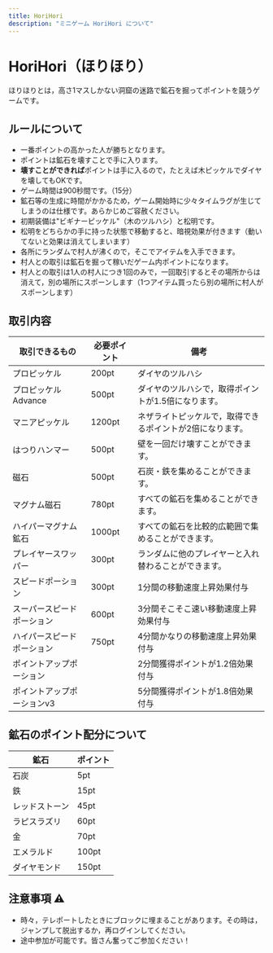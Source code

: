 ```yaml
---
title: HoriHori
description: "ミニゲーム HoriHori について"
---
```

# HoriHori（ほりほり）

ほりほりとは，高さ1マスしかない洞窟の迷路で鉱石を掘ってポイントを競うゲームです。

## ルールについて

* 一番ポイントの高かった人が勝ちとなります。
* ポイントは鉱石を壊すことで手に入ります。
* **壊すことができれば**ポイントは手に入るので，たとえば木ピッケルでダイヤを壊してもOKです。
* ゲーム時間は900秒間です。（15分）
* 鉱石等の生成に時間がかかるため，ゲーム開始時に少々タイムラグが生じてしまうのは仕様です。あらかじめご容赦ください。
* 初期装備は"ビギナーピッケル"（木のツルハシ）と松明です。
* 松明をどちらかの手に持った状態で移動すると、暗視効果が付きます（動いてないと効果は消えてしまいます）
* 各所にランダムで村人が沸くので，そこでアイテムを入手できます。
* 村人との取引は鉱石を掘って稼いだゲーム内ポイントになります。
* 村人との取引は1人の村人につき1回のみで，一回取引するとその場所からは消えて，別の場所にスポーンします（1つアイテム買ったら別の場所に村人がスポーンします）

## 取引内容

| 取引できるもの        | 必要ポイント             | 備考                            |
| -------------- | ------------------ | ----------------------------- |
| プロピッケル         | 200pt              | ダイヤのツルハシ                      |
| プロピッケル Advance | 500pt              | ダイヤのツルハシで，取得ポイントが1.5倍になります。   |
| マニアピッケル        | 1200pt             | ネザライトピッケルで，取得できるポイントが2倍になります。 |
| はつりハンマー        | 500pt              | 壁を一回だけ壊すことができます。              |
| 磁石             | 500pt              | 石炭・鉄を集めることができます。              |
| マグナム磁石         | 780pt              | すべての鉱石を集めることができます。            |
| ハイパーマグナム鉱石     | 1000pt             | すべての鉱石を比較的広範囲で集めることができます。     |
| プレイヤースワッパー     | 300pt              | ランダムに他のプレイヤーと入れ替わることができます。          |
| スピードポーション      | 300pt              | 1分間の移動速度上昇効果付与                |
| スーパースピードポーション  | 600pt              | 3分間そこそこ速い移動速度上昇効果付与           |
| ハイパースピードポーション  | 750pt              | 4分間かなりの移動速度上昇効果付与             |
| ポイントアップポーション   |  |       2分間獲得ポイントが1.2倍効果付与                        |
| ポイントアップポーションv3 |  |5分間獲得ポイントが1.8倍効果付与 |

## 鉱石のポイント配分について

| 鉱石      | ポイント |
| ------- | ---- |
| 石炭      | 5pt  |
| 鉄       | 15pt |
| レッドストーン | 45pt |
| ラピスラズリ  | 60pt |
| 金       | 70pt |
| エメラルド   | 100pt  |
|     ダイヤモンド    |  150pt    |

## 注意事項 :warning:

* 時々，テレポートしたときにブロックに埋まることがあります。その時は，ジャンプして脱出するか，再ログインしてください。
* 途中参加が可能です。皆さん奮ってご参加ください！

